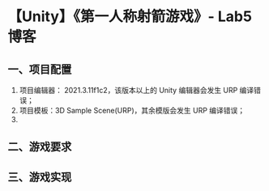 # 【Unity】《第一人称射箭游戏》- Lab5 博客 
## 一、项目配置 
1. 项目编辑器： 2021.3.11f1c2，该版本以上的 Unity 编辑器会发生 URP 编译错误； 
2. 项目模板：3D Sample Scene(URP)，其余模版会发生 URP 编译错误；
3. 
## 二、游戏要求

## 三、游戏实现
